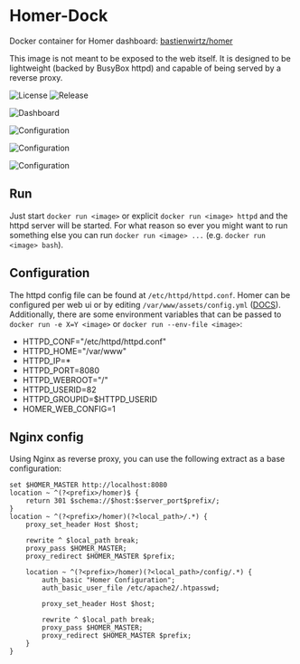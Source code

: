 [//]: # (Copyright 2023 brunothg)
[//]: # (   Licensed under the Apache License, Version 2.0 &#40;the "License"&#41;;)
[//]: # (   you may not use this file except in compliance with the License.)
[//]: # (   You may obtain a copy of the License at)
[//]: # (       http://www.apache.org/licenses/LICENSE-2.0)

# Homer-Dock
Docker container for Homer dashboard: [bastienwirtz/homer](https://github.com/bastienwirtz/homer)

This image is not meant to be exposed to the web itself.
It is designed to be lightweight (backed by BusyBox httpd) and capable of being served by a reverse proxy.

![License](https://img.shields.io/github/license/brunothg/homer-dock)
![Release](https://img.shields.io/github/v/release/brunothg/homer-dock)


![Dashboard](https://raw.github.com/brunothg/homer-dock/main/docs/screenshot-dashboard.png)

![Configuration](https://raw.github.com/brunothg/homer-dock/main/docs/screenshot-config.png)

![Configuration](https://raw.github.com/brunothg/homer-dock/main/docs/screenshot-config-message.png)

![Configuration](https://raw.github.com/brunothg/homer-dock/main/docs/screenshot-config-dashboard.png)


## Run
Just start `docker run <image>` or explicit `docker run <image> httpd` and the httpd server will be started.
For what reason so ever you might want to run something else you can run `docker run <image> ...` (e.g. `docker run <image> bash`).


## Configuration
The httpd config file can be found at `/etc/httpd/httpd.conf`.
Homer can be configured per web ui or by editing `/var/www/assets/config.yml` ([DOCS](https://github.com/bastienwirtz/homer/blob/main/docs/configuration.md)).
Additionally, there are some environment variables that can be passed to `docker run -e X=Y <image>`
or `docker run --env-file <image>`:
 * HTTPD_CONF="/etc/httpd/httpd.conf"
 * HTTPD_HOME="/var/www"
 * HTTPD_IP=*
 * HTTPD_PORT=8080
 * HTTPD_WEBROOT="/"
 * HTTPD_USERID=82
 * HTTPD_GROUPID=$HTTPD_USERID
 * HOMER_WEB_CONFIG=1

## Nginx config
Using Nginx as reverse proxy, you can use the following extract as a base configuration:

    set $HOMER_MASTER http://localhost:8080
    location ~ ^(?<prefix>/homer)$ {
        return 301 $schema://$host:$server_port$prefix/;
    }
    location ~ ^(?<prefix>/homer)(?<local_path>/.*) {
        proxy_set_header Host $host;
        
        rewrite ^ $local_path break;
        proxy_pass $HOMER_MASTER;
        proxy_redirect $HOMER_MASTER $prefix;

        location ~ ^(?<prefix>/homer)(?<local_path>/config/.*) {
            auth_basic "Homer Configuration";
            auth_basic_user_file /etc/apache2/.htpasswd;

            proxy_set_header Host $host;
        
            rewrite ^ $local_path break;
            proxy_pass $HOMER_MASTER;
            proxy_redirect $HOMER_MASTER $prefix;
        }
    }

